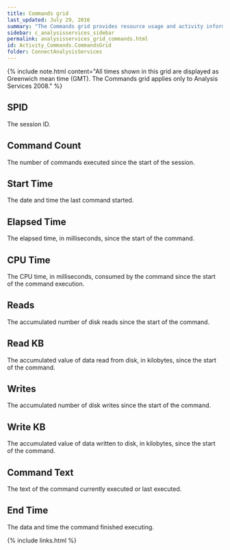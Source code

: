 ```yaml
---
title: Commands grid
last_updated: July 29, 2016
summary: "The Commands grid provides resource usage and activity information for currently executing or last executed commands on the server."
sidebar: c_analysisservices_sidebar
permalink: analysisservices_grid_commands.html
id: Activity_Commands.CommandsGrid
folder: ConnectAnalysisServices
---
```


{% include note.html content="All times shown in this grid are displayed as Greenwich mean time (GMT). The Commands grid applies only to Analysis Services 2008." %}

## SPID

The session ID.

## Command Count

The number of commands executed since the start of the session.

## Start Time

The date and time the last command started.

## Elapsed Time

The elapsed time, in milliseconds, since the start of the command.

## CPU Time

The CPU time, in milliseconds, consumed by the command since the start of the command execution.

## Reads

The accumulated number of disk reads since the start of the command.

## Read KB

The accumulated value of data read from disk, in kilobytes, since the start of the command.

## Writes

The accumulated number of disk writes since the start of the command.

## Write KB

The accumulated value of data written to disk, in kilobytes, since the start of the command.

## Command Text

The text of the command currently executed or last executed.

## End Time

The data and time the command finished executing.



{% include links.html %}
